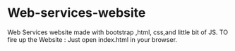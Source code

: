 # Web-services-website
Web Services website made with bootstrap ,html, css,and little bit of JS.
 TO fire up the Website : Just open index.html in your browser.
